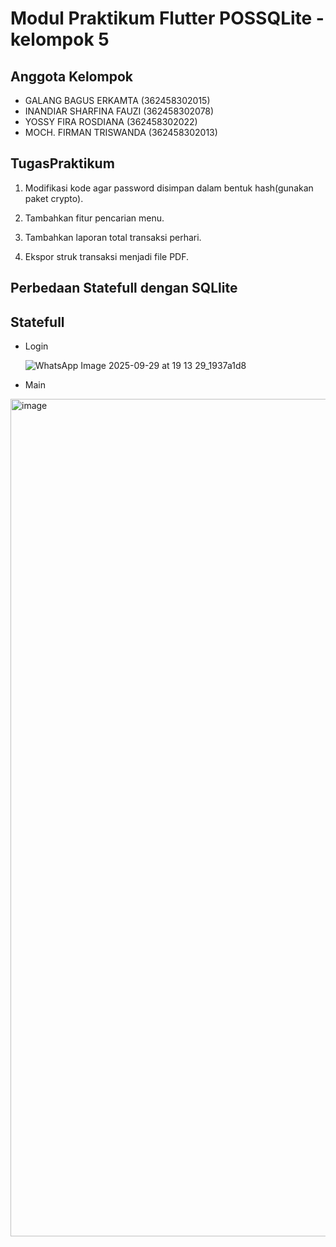 # Modul Praktikum Flutter POSSQLite - kelompok 5

## Anggota Kelompok
* GALANG BAGUS ERKAMTA (362458302015)
* INANDIAR SHARFINA FAUZI (362458302078)
* YOSSY FIRA ROSDIANA (362458302022)
* MOCH. FIRMAN TRISWANDA (362458302013)

## TugasPraktikum
 1. Modifikasi kode agar password disimpan dalam bentuk hash(gunakan paket crypto).
    
    
 3. Tambahkan fitur pencarian menu.
    
    
 5. Tambahkan laporan total transaksi perhari.
    
    
 7. Ekspor struk transaksi menjadi file PDF.

## Perbedaan Statefull dengan SQLlite
## Statefull
* Login

  ![WhatsApp Image 2025-09-29 at 19 13 29_1937a1d8](https://github.com/user-attachments/assets/0df1da7f-c24e-49f5-af8d-d702b9562c21)
* Main
<img width="1244" height="1340" alt="image" src="https://github.com/user-attachments/assets/2ed62fb2-b62f-474e-af2f-6dece5b30f95" />


